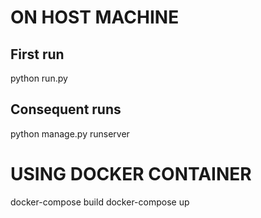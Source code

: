 
# ON HOST MACHINE
## First run
python run.py

## Consequent runs
python manage.py runserver


# USING DOCKER CONTAINER
docker-compose build
docker-compose up